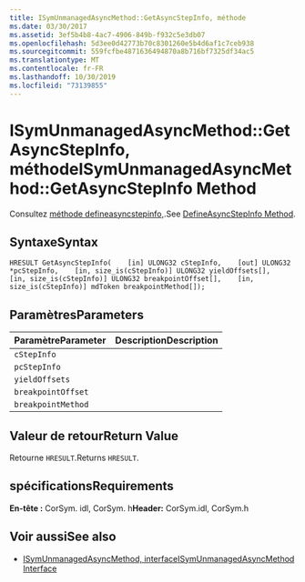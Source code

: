```yaml
---
title: ISymUnmanagedAsyncMethod::GetAsyncStepInfo, méthode
ms.date: 03/30/2017
ms.assetid: 3ef5b4b8-4ac7-4906-849b-f932c5e3db07
ms.openlocfilehash: 5d3ee0d42773b70c8301260e5b4d6af1c7ceb938
ms.sourcegitcommit: 559fcfbe4871636494870a8b716bf7325df34ac5
ms.translationtype: MT
ms.contentlocale: fr-FR
ms.lasthandoff: 10/30/2019
ms.locfileid: "73139855"
---
```

# <a name="isymunmanagedasyncmethodgetasyncstepinfo-method"></a><span data-ttu-id="272d5-102">ISymUnmanagedAsyncMethod::GetAsyncStepInfo, méthode</span><span class="sxs-lookup"><span data-stu-id="272d5-102">ISymUnmanagedAsyncMethod::GetAsyncStepInfo Method</span></span>
<span data-ttu-id="272d5-103">Consultez [méthode defineasyncstepinfo,](../../../../docs/framework/unmanaged-api/diagnostics/isymunmanagedasyncmethodpropertieswriter-defineasyncstepinfo-method.md).</span><span class="sxs-lookup"><span data-stu-id="272d5-103">See [DefineAsyncStepInfo Method](../../../../docs/framework/unmanaged-api/diagnostics/isymunmanagedasyncmethodpropertieswriter-defineasyncstepinfo-method.md).</span></span>  
  
## <a name="syntax"></a><span data-ttu-id="272d5-104">Syntaxe</span><span class="sxs-lookup"><span data-stu-id="272d5-104">Syntax</span></span>  
  
```idl  
HRESULT GetAsyncStepInfo(    [in] ULONG32 cStepInfo,    [out] ULONG32 *pcStepInfo,    [in, size_is(cStepInfo)] ULONG32 yieldOffsets[],    [in, size_is(cStepInfo)] ULONG32 breakpointOffset[],    [in, size_is(cStepInfo)] mdToken breakpointMethod[]);  
```  
  
## <a name="parameters"></a><span data-ttu-id="272d5-105">Paramètres</span><span class="sxs-lookup"><span data-stu-id="272d5-105">Parameters</span></span>  
  
|<span data-ttu-id="272d5-106">Paramètre</span><span class="sxs-lookup"><span data-stu-id="272d5-106">Parameter</span></span>|<span data-ttu-id="272d5-107">Description</span><span class="sxs-lookup"><span data-stu-id="272d5-107">Description</span></span>|  
|---------------|-----------------|  
|`cStepInfo`||  
|`pcStepInfo`||  
|`yieldOffsets`||  
|`breakpointOffset`||  
|`breakpointMethod`||  
  
## <a name="return-value"></a><span data-ttu-id="272d5-108">Valeur de retour</span><span class="sxs-lookup"><span data-stu-id="272d5-108">Return Value</span></span>  
 <span data-ttu-id="272d5-109">Retourne `HRESULT`.</span><span class="sxs-lookup"><span data-stu-id="272d5-109">Returns `HRESULT`.</span></span>  
  
## <a name="requirements"></a><span data-ttu-id="272d5-110">spécifications</span><span class="sxs-lookup"><span data-stu-id="272d5-110">Requirements</span></span>  
 <span data-ttu-id="272d5-111">**En-tête :** CorSym. idl, CorSym. h</span><span class="sxs-lookup"><span data-stu-id="272d5-111">**Header:** CorSym.idl, CorSym.h</span></span>  
  
## <a name="see-also"></a><span data-ttu-id="272d5-112">Voir aussi</span><span class="sxs-lookup"><span data-stu-id="272d5-112">See also</span></span>

- [<span data-ttu-id="272d5-113">ISymUnmanagedAsyncMethod, interface</span><span class="sxs-lookup"><span data-stu-id="272d5-113">ISymUnmanagedAsyncMethod Interface</span></span>](../../../../docs/framework/unmanaged-api/diagnostics/isymunmanagedasyncmethod-interface.md)
